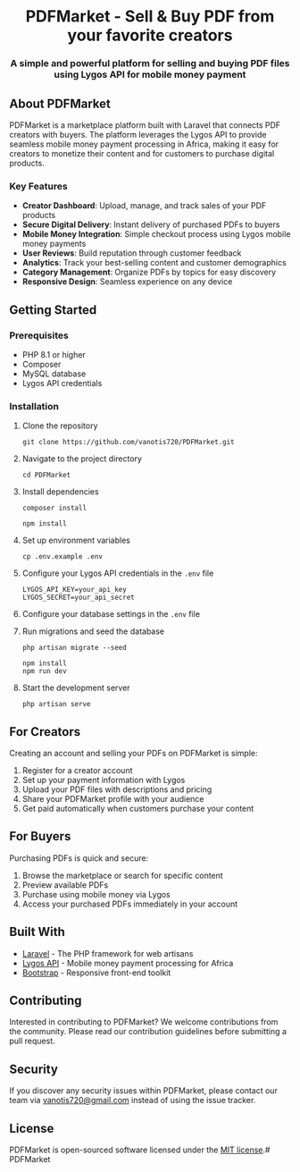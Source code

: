 <p align="center"><h1 align="center">PDFMarket - Sell & Buy PDF from your favorite creators</h1></p>
<p align="center"><h3 align="center">A simple and powerful platform for selling and buying PDF files using Lygos API for mobile money payment</h3></p>

## About PDFMarket

PDFMarket is a marketplace platform built with Laravel that connects PDF creators with buyers. The platform leverages the Lygos API to provide seamless mobile money payment processing in Africa, making it easy for creators to monetize their content and for customers to purchase digital products.

### Key Features

- **Creator Dashboard**: Upload, manage, and track sales of your PDF products
- **Secure Digital Delivery**: Instant delivery of purchased PDFs to buyers
- **Mobile Money Integration**: Simple checkout process using Lygos mobile money payments
- **User Reviews**: Build reputation through customer feedback
- **Analytics**: Track your best-selling content and customer demographics
- **Category Management**: Organize PDFs by topics for easy discovery
- **Responsive Design**: Seamless experience on any device

## Getting Started

### Prerequisites

- PHP 8.1 or higher
- Composer
- MySQL database
- Lygos API credentials

### Installation

1. Clone the repository
   ```
   git clone https://github.com/vanotis720/PDFMarket.git
   ```

2. Navigate to the project directory
   ```
   cd PDFMarket
   ```

3. Install dependencies
   ```
   composer install
   ```
    ```
    npm install
    ```

4. Set up environment variables
   ```
   cp .env.example .env
   ```

5. Configure your Lygos API credentials in the `.env` file
   ```
   LYGOS_API_KEY=your_api_key
   LYGOS_SECRET=your_api_secret
   ```

6. Configure your database settings in the `.env` file

7. Run migrations and seed the database
   ```
   php artisan migrate --seed
   ```
   ```
   npm install
   npm run dev
   ```

8. Start the development server

   ```
   php artisan serve
   ```

## For Creators

Creating an account and selling your PDFs on PDFMarket is simple:

1. Register for a creator account
2. Set up your payment information with Lygos
3. Upload your PDF files with descriptions and pricing
4. Share your PDFMarket profile with your audience
5. Get paid automatically when customers purchase your content

## For Buyers

Purchasing PDFs is quick and secure:

1. Browse the marketplace or search for specific content
2. Preview available PDFs
3. Purchase using mobile money via Lygos
4. Access your purchased PDFs immediately in your account

## Built With

- [Laravel](https://laravel.com) - The PHP framework for web artisans
- [Lygos API](https://www.lygosapp.com) - Mobile money payment processing for Africa
- [Bootstrap](https://getbootstrap.com) - Responsive front-end toolkit

## Contributing

Interested in contributing to PDFMarket? We welcome contributions from the community. Please read our contribution guidelines before submitting a pull request.

## Security

If you discover any security issues within PDFMarket, please contact our team via [vanotis720@gmail.com](mailto:vanotis720@gmail.com) instead of using the issue tracker.

## License

PDFMarket is open-sourced software licensed under the [MIT license](https://opensource.org/licenses/MIT).# PDFMarket

